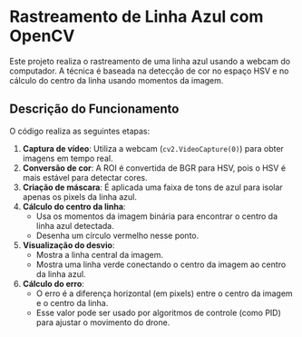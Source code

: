 # Rastreamento de Linha Azul com OpenCV

Este projeto realiza o rastreamento de uma linha azul usando a webcam do computador. A técnica é baseada na detecção de cor no espaço HSV e no cálculo do centro da linha usando momentos da imagem.


## Descrição do Funcionamento

O código realiza as seguintes etapas:

1. **Captura de vídeo**: Utiliza a webcam (`cv2.VideoCapture(0)`) para obter imagens em tempo real.
2. **Conversão de cor**: A ROI é convertida de BGR para HSV, pois o HSV é mais estável para detectar cores.
3. **Criação de máscara**: É aplicada uma faixa de tons de azul para isolar apenas os pixels da linha azul.
4. **Cálculo do centro da linha**:
    - Usa os momentos da imagem binária para encontrar o centro da linha azul detectada.
    - Desenha um círculo vermelho nesse ponto.
5. **Visualização do desvio**:
    - Mostra a linha central da imagem.
    - Mostra uma linha verde conectando o centro da imagem ao centro da linha azul.
6. **Cálculo do erro**:
    - O erro é a diferença horizontal (em pixels) entre o centro da imagem e o centro da linha.
    - Esse valor pode ser usado por algoritmos de controle (como PID) para ajustar o movimento do drone.


